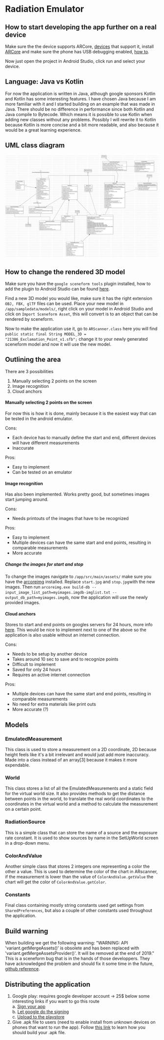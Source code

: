 Radiation Emulator
========
## How to start developing the app further on a real device 
Make sure the the device supports ARCore, [devices](https://developers.google.com/ar/discover/#supported_devices) that support it, install [ARCore](https://play.google.com/store/apps/details?id=com.google.ar.core&hl=en) and make sure the phone has USB debugging enabled, [how to](https://www.embarcadero.com/starthere/xe5/mobdevsetup/android/en/enabling_usb_debugging_on_an_android_device.html).

Now just open the project in Android Studio, click run and select your device.

## Language: Java vs Kotlin

For now the application is written in Java, although google sponsors Kotlin and Kotlin has some interesting features. I have chosen Java because I am more familiar with it and I started building on an example that was made in Java. There should be no difference in performance since both Kotlin and Java compile to Bytecode. Which means it is possible to use Kotlin when adding new classes without any problems. Possibly I will rewrite it to Kotlin because Kotlin is more concise and a bit more readable, and also because it would be a great learning experience.

## UML class diagram
![UML diagram](RadiationEmulator.jpg)

## How to change the rendered 3D model
Make sure you have the `google sceneform tools` plugin installed, how to add the plugin to Android Studio can be found [here](https://developers.google.com/ar/develop/java/sceneform/#import-sceneform-plugin).

Find a new 3D model you would like, make sure it has the right extension `OBJ, FBX, glTF` files can be used. Place your new model in `/app/sampledata/models/`, right click on your model in Android Studio and click on `Import Sceneform Asset`, this will convert is to an object that can be rendered by sceneform.

Now to make the application use it, go to `ARScanner.class` here you will find ` public static final String MODEL_3D = "21386_Exclamation_Point_v1.sfb";` change it to your newly generated sceneform model and now it will use the new model.

## Outlining the area

There are 3 possibilities
1. Manually selecting 2 points on the screen
2. Image recognition
3. Cloud anchors

#### Manually selecting 2 points on the screen
For now this is how it is done, mainly because it is the easiest way that can be tested in the android emulator.

Cons:
* Each device has to manually define the start and end, different devices will have different measurements
* Inaccurate  

Pros:
* Easy to implement
* Can be tested on an emulator

#### Image recognition
Has also been implemented. Works pretty good, but sometimes images start jumping around.

Cons:
* Needs printouts of the images that have to be recognized

Pros:
* Easy to implement
* Multiple devices can have the same start and end points, resulting in comparable measurements
* More accurate

##### Change the images for start and stop

To change the images navigate to `/app/src/main/assets/` make sure you have the [arcoreimg](https://github.com/google-ar/arcore-android-sdk/tree/master/tools/arcoreimg/windows) installed. Replace `start.jpg` and `stop.jpg`with the new images. Then run `arcoreimg.exe build-db --input_image_list_path=myimages.imgdb-imglist.txt --output_db_path=myimages.imgdb`, now the application will use the newly provided images.

#### Cloud anchors
Stores to start and end points on googles servers for 24 hours, more info [here](https://developers.google.com/ar/develop/java/cloud-anchors/overview-android). This would be nice to implement next to one of the above so the application is also usable without an internet connection.

Cons:
* Needs to be setup by another device
* Takes around 10 sec to save and to recognize points
* Difficult to implement
* Saved for only 24 hours
* Requires an active internet connection

Pros:
* Multiple devices can have the same start and end points, resulting in comparable measurements
* No need for extra materials like print outs
* More accurate (?)

## Models

### EmulatedMeasurement

This class is used to store a measurement on a 2D coordinate, 2D because height feels like it's a bit irrelevant and would just add more inaccuracy. Made into a class instead of an array[3] because it makes it more expendable.

### World

This class stores a list of all the EmulatedMeasurements and a static field for the virtual world size. It also provides methods to get the distance between points in the world, to translate the real world coordinates to the coordinates in the virtual world and a method to calculate the measurement on a certain point.

### RadiationSource

This is a simple class that can store the name of a source and the exposure rate constant. It is used to show sources by name in the SetUpWorld screen in a drop-down menu.

### ColorAndValue

Another simple class that stores 2 integers one representing a color the other a value. This is used to determine the color of the chart in ARscanner, if the measurement is lower than the value of `ColorAndValue.getValue` the chart will get the color of `ColorAndValue.getColor`.

### Constants

Final class containing mostly string constants used get settings from `SharedPreferences`, but also a couple of other constants used throughout the application.

## Build warning

When building we get the following warning: "WARNING: API 'variant.getMergeAssets()' is obsolete and has been replaced with 'variant.getMergeAssetsProvider()'. It will be removed at the end of 2019." This is a sceneform bug that is in the hands of those developpers. They have acknowledged the problem and should fix it some time in the future, [github reference](https://github.com/google-ar/sceneform-android-sdk/issues/513).


## Distributing the application

1. Google play: requires google developer account -> 25$ below some interesting links if you want to go this route  
a. [Sign your app](https://developer.android.com/studio/publish/app-signing)  
b. [Let google do the signing](https://developer.android.com/guide/app-bundle/)  
c. [Upload to the playstore](https://support.google.com/googleplay/android-developer/answer/113469?hl=en)
2. Give .apk file to users (need to enable install from unknown devices on phones that want to run the app). Follow [this link](https://stackoverflow.com/questions/16709848/build-unsigned-apk-file-with-android-studio) to learn how you should build your .apk file.
